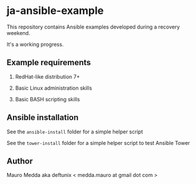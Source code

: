 # ja-ansible-example

This repository contains Ansible examples developed during a recovery
weekend.

It's a working progress.

## Example requirements

  1. RedHat-like distribution 7+

  2. Basic Linux administration skills

  3. Basic BASH scripting skills

## Ansible installation

  See the `ansible-install` folder for a simple helper script

  See the `tower-install` folder for a simple helper script to test Ansible Tower

## Author

Mauro Medda aka deftunix < medda.mauro at gmail dot com >
